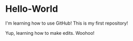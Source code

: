 # Hello-World
I'm learning how to use GitHub! This is my first repository!

Yup, learning how to make edits. Woohoo!
